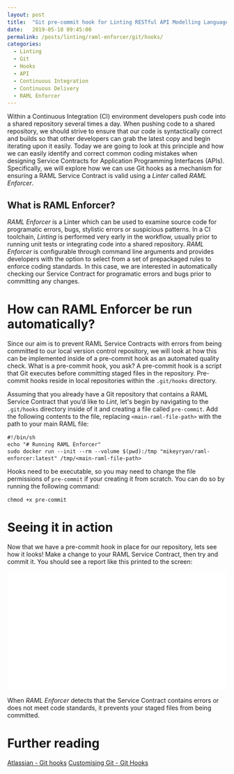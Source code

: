 ```yaml
---
layout: post
title:  "Git pre-commit hook for Linting RESTful API Modelling Language (RAML)"
date:   2019-05-18 09:45:00
permalink: /posts/linting/raml-enforcer/git/hooks/
categories:
  - Linting
  - Git
  - Hooks
  - API
  - Continuous Integration
  - Continuous Delivery
  - RAML Enforcer
---
```


Within a Continuous Integration (CI) environment developers push code into a shared repository several times a day. When pushing code to a shared repository, we should strive to ensure that our code is syntactically correct and builds so that other developers can grab the latest copy and begin iterating upon it easily. Today we are going to look at this principle and how we can easily identify and correct common coding mistakes when designing Service Contracts for Application Programming Interfaces (APIs). Specifically, we will explore how we can use Git hooks as a mechanism for ensuring a RAML Service Contract is valid using a *Linter* called *RAML Enforcer*.

## What is RAML Enforcer?
*RAML Enforcer* is a Linter which can be used to examine source code for programatic errors, bugs, stylistic errors or suspicious patterns. In a CI toolchain, *Linting* is performed very early in the workflow, usually prior to running unit tests or integrating code into a shared repository. *RAML Enforcer* is configurable through command line arguments and provides developers with the option to select from a set of prepackaged rules to enforce coding standards. In this case, we are interested in automatically checking our Service Contract for programatic errors and bugs prior to committing any changes.

# How can RAML Enforcer be run automatically?
Since our aim is to prevent RAML Service Contracts with errors from being committed to our local version control repository, we will look at how this can be implemented inside of a pre-commit hook as an automated quality check. What is a pre-commit hook, you ask? A pre-commit hook is a script that Git executes before committing staged files in the repository. Pre-commit hooks reside in local repositories within the ```.git/hooks``` directory. 

Assuming that you already have a Git repository that contains a RAML Service Contract that you’d like to *Lint*, let's begin by navigating to the ```.git/hooks``` directory inside of it and creating a file called ```pre-commit```. Add the following contents to the file, replacing ```<main-raml-file-path>``` with the path to your main RAML file:
```
#!/bin/sh
echo "# Running RAML Enforcer"
sudo docker run --init --rm --volume $(pwd):/tmp "mikeyryan/raml-enforcer:latest" /tmp/<main-raml-file-path>
```
Hooks need to be executable, so you may need to change the file permissions of ```pre-commit``` if your creating it from scratch. You can do so by running the following command:
```
chmod +x pre-commit 
```

# Seeing it in action
Now that we have a pre-commit hook in place for our repository, lets see how it looks! Make a change to your RAML Service Contract, then try and commit it. You should see a report like this printed to the screen:

![Git hook screenshot](/assets/images/posts/git-hook-linter-commit.svg)

When *RAML Enforcer* detects that the Service Contract contains errors or does not meet code standards, it prevents your staged files from being committed.

# Further reading
[Atlassian - Git hooks](https://www.atlassian.com/git/tutorials/git-hooks)
[Customising Git - Git Hooks](https://git-scm.com/book/en/v2/Customizing-Git-Git-Hooks)
